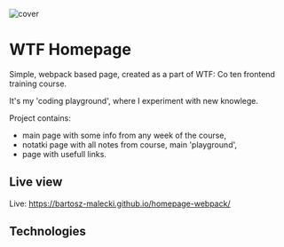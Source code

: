 ![cover](https://cotenfrontend.pl/img/cover.png)

# WTF Homepage 

Simple, webpack based page, created as a part of WTF: Co ten frontend training course. 

It's my 'coding playground', where I experiment with new knowlege.  

Project contains:

- main page with some info from any week of the course,
- notatki page with all notes from course, main 'playground',
- page with usefull links.

## Live view

Live: https://bartosz-malecki.github.io/homepage-webpack/

## Technologies 

